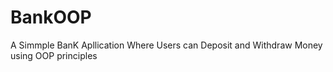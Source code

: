 # BankOOP
A Simmple BanK Apllication Where Users can Deposit and Withdraw Money using OOP principles
